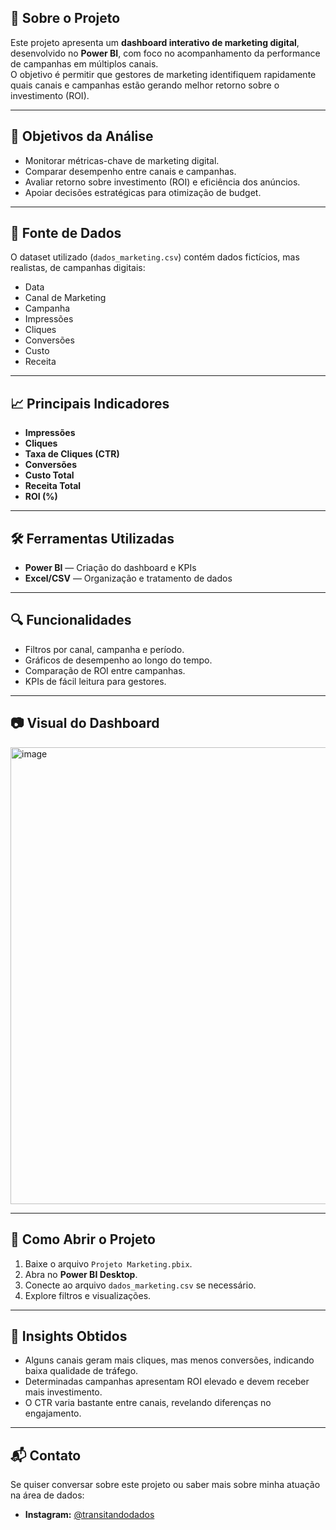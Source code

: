 ## 📌 Sobre o Projeto
Este projeto apresenta um **dashboard interativo de marketing digital**, desenvolvido no **Power BI**, com foco no acompanhamento da performance de campanhas em múltiplos canais.  
O objetivo é permitir que gestores de marketing identifiquem rapidamente quais canais e campanhas estão gerando melhor retorno sobre o investimento (ROI).

---

## 🎯 Objetivos da Análise
- Monitorar métricas-chave de marketing digital.
- Comparar desempenho entre canais e campanhas.
- Avaliar retorno sobre investimento (ROI) e eficiência dos anúncios.
- Apoiar decisões estratégicas para otimização de budget.

---

## 📂 Fonte de Dados
O dataset utilizado (`dados_marketing.csv`) contém dados fictícios, mas realistas, de campanhas digitais:
- Data
- Canal de Marketing
- Campanha
- Impressões
- Cliques
- Conversões
- Custo
- Receita

---

## 📈 Principais Indicadores
- **Impressões**
- **Cliques**
- **Taxa de Cliques (CTR)**
- **Conversões**
- **Custo Total**
- **Receita Total**
- **ROI (%)**

---

## 🛠 Ferramentas Utilizadas
- **Power BI** — Criação do dashboard e KPIs
- **Excel/CSV** — Organização e tratamento de dados

---

## 🔍 Funcionalidades
- Filtros por canal, campanha e período.
- Gráficos de desempenho ao longo do tempo.
- Comparação de ROI entre campanhas.
- KPIs de fácil leitura para gestores.

---

## 📷 Visual do Dashboard
<img width="1659" height="731" alt="image" src="https://github.com/user-attachments/assets/360f6bc5-c869-4e06-bbab-0892b3ac4be0" />


---

## 🚀 Como Abrir o Projeto
1. Baixe o arquivo `Projeto Marketing.pbix`.
2. Abra no **Power BI Desktop**.
3. Conecte ao arquivo `dados_marketing.csv` se necessário.
4. Explore filtros e visualizações.

---

## 📌 Insights Obtidos
- Alguns canais geram mais cliques, mas menos conversões, indicando baixa qualidade de tráfego.
- Determinadas campanhas apresentam ROI elevado e devem receber mais investimento.
- O CTR varia bastante entre canais, revelando diferenças no engajamento.

---

## 📬 Contato
Se quiser conversar sobre este projeto ou saber mais sobre minha atuação na área de dados:
- **Instagram:** [@transitandodados](https://instagram.com/transitandodados)
